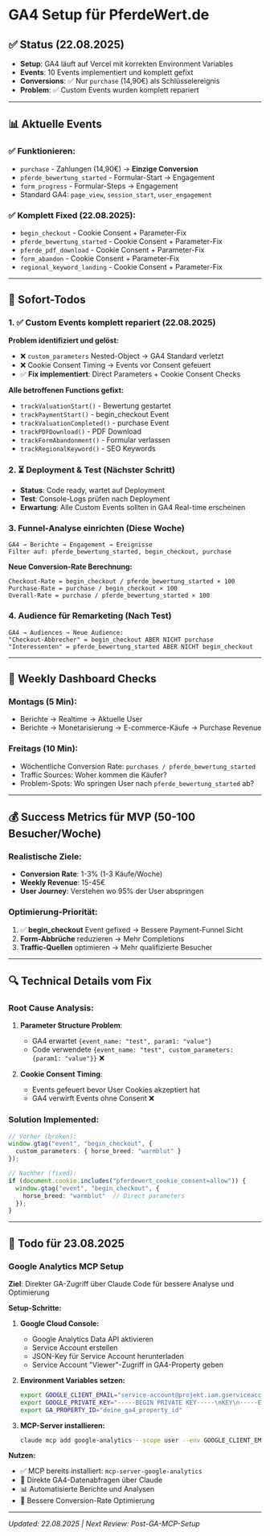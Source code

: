 # GA4 Setup für PferdeWert.de

## ✅ Status (22.08.2025)
- **Setup**: GA4 läuft auf Vercel mit korrekten Environment Variables
- **Events**: 10 Events implementiert und komplett gefixt
- **Conversions**: ✅ Nur `purchase` (14,90€) als Schlüsselereignis
- **Problem**: ✅ Custom Events wurden komplett repariert

---

## 📊 Aktuelle Events

### ✅ **Funktionieren:**
- `purchase` - Zahlungen (14,90€) → **Einzige Conversion**
- `pferde_bewertung_started` - Formular-Start → Engagement
- `form_progress` - Formular-Steps → Engagement  
- Standard GA4: `page_view`, `session_start`, `user_engagement`

### ✅ **Komplett Fixed (22.08.2025):**
- `begin_checkout` - Cookie Consent + Parameter-Fix
- `pferde_bewertung_started` - Cookie Consent + Parameter-Fix
- `pferde_pdf_download` - Cookie Consent + Parameter-Fix
- `form_abandon` - Cookie Consent + Parameter-Fix
- `regional_keyword_landing` - Cookie Consent + Parameter-Fix

---

## 🔧 Sofort-Todos

### **1. ✅ Custom Events komplett repariert (22.08.2025)**
**Problem identifiziert und gelöst:**
- ❌ `custom_parameters` Nested-Object → GA4 Standard verletzt
- ❌ Cookie Consent Timing → Events vor Consent gefeuert
- ✅ **Fix implementiert**: Direct Parameters + Cookie Consent Checks

**Alle betroffenen Functions gefixt:**
- `trackValuationStart()` - Bewertung gestartet
- `trackPaymentStart()` - begin_checkout Event  
- `trackValuationCompleted()` - purchase Event
- `trackPDFDownload()` - PDF Download
- `trackFormAbandonment()` - Formular verlassen
- `trackRegionalKeyword()` - SEO Keywords

### **2. ⏳ Deployment & Test (Nächster Schritt)**
- **Status**: Code ready, wartet auf Deployment
- **Test**: Console-Logs prüfen nach Deployment
- **Erwartung**: Alle Custom Events sollten in GA4 Real-time erscheinen

### **3. Funnel-Analyse einrichten (Diese Woche)**
```
GA4 → Berichte → Engagement → Ereignisse
Filter auf: pferde_bewertung_started, begin_checkout, purchase
```

**Neue Conversion-Rate Berechnung:**
```
Checkout-Rate = begin_checkout / pferde_bewertung_started × 100
Purchase-Rate = purchase / begin_checkout × 100
Overall-Rate = purchase / pferde_bewertung_started × 100
```

### **4. Audience für Remarketing (Nach Test)**
```
GA4 → Audiences → Neue Audience:
"Checkout-Abbrecher" = begin_checkout ABER NICHT purchase
"Interessenten" = pferde_bewertung_started ABER NICHT begin_checkout
```

---

## 🎯 Weekly Dashboard Checks

### **Montags (5 Min):**
- Berichte → Realtime → Aktuelle User
- Berichte → Monetarisierung → E-commerce-Käufe → Purchase Revenue

### **Freitags (10 Min):**
- Wöchentliche Conversion Rate: `purchases / pferde_bewertung_started`
- Traffic Sources: Woher kommen die Käufer?
- Problem-Spots: Wo springen User nach `pferde_bewertung_started` ab?

---

## 💰 Success Metrics für MVP (50-100 Besucher/Woche)

### **Realistische Ziele:**
- **Conversion Rate**: 1-3% (1-3 Käufe/Woche)
- **Weekly Revenue**: 15-45€
- **User Journey**: Verstehen wo 95% der User abspringen

### **Optimierung-Priorität:**
1. ✅ **begin_checkout** Event gefixed → Bessere Payment-Funnel Sicht
2. **Form-Abbrüche** reduzieren → Mehr Completions
3. **Traffic-Quellen** optimieren → Mehr qualifizierte Besucher

---

## 🔍 Technical Details vom Fix

### **Root Cause Analysis:**
1. **Parameter Structure Problem**: 
   - GA4 erwartet `{event_name: "test", param1: "value"}` 
   - Code verwendete `{event_name: "test", custom_parameters: {param1: "value"}}` ❌

2. **Cookie Consent Timing**:
   - Events gefeuert bevor User Cookies akzeptiert hat
   - GA4 verwirft Events ohne Consent ❌

### **Solution Implemented:**
```typescript
// Vorher (broken):
window.gtag("event", "begin_checkout", {
  custom_parameters: { horse_breed: "warmblut" }
});

// Nachher (fixed):
if (document.cookie.includes("pferdewert_cookie_consent=allow")) {
  window.gtag("event", "begin_checkout", {
    horse_breed: "warmblut"  // Direct parameters
  });
}
```

---

## 🔧 Todo für 23.08.2025

### **Google Analytics MCP Setup**
**Ziel**: Direkter GA-Zugriff über Claude Code für bessere Analyse und Optimierung

**Setup-Schritte:**
1. **Google Cloud Console:**
   - Google Analytics Data API aktivieren
   - Service Account erstellen
   - JSON-Key für Service Account herunterladen
   - Service Account "Viewer"-Zugriff in GA4-Property geben

2. **Environment Variables setzen:**
   ```bash
   export GOOGLE_CLIENT_EMAIL="service-account@projekt.iam.gserviceaccount.com"
   export GOOGLE_PRIVATE_KEY="-----BEGIN PRIVATE KEY-----\nKEY\n-----END PRIVATE KEY-----\n"
   export GA_PROPERTY_ID="deine_ga4_property_id"
   ```

3. **MCP-Server installieren:**
   ```bash
   claude mcp add google-analytics --scope user --env GOOGLE_CLIENT_EMAIL=email --env GOOGLE_PRIVATE_KEY=key --env GA_PROPERTY_ID=id -- npx mcp-server-google-analytics
   ```

**Nutzen:**
- ✅ MCP bereits installiert: `mcp-server-google-analytics`
- 🔄 Direkte GA4-Datenabfragen über Claude
- 📊 Automatisierte Berichte und Analysen
- 🎯 Bessere Conversion-Rate Optimierung

---

*Updated: 22.08.2025 | Next Review: Post-GA-MCP-Setup*